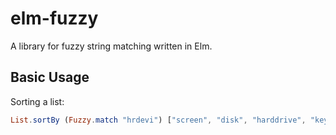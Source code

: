 # elm-fuzzy

A library for fuzzy string matching written in Elm.

## Basic Usage

Sorting a list:

```elm
List.sortBy (Fuzzy.match "hrdevi") ["screen", "disk", "harddrive", "keyboard", "mouse", "computer"] == ["harddrive","disk","screen","mouse","keyboard","computer"]
```
